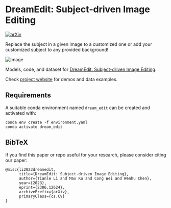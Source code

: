 # DreamEdit: Subject-driven Image Editing
[![arXiv](https://img.shields.io/badge/arXiv-2306.12624-b31b1b.svg)](https://arxiv.org/abs/2306.12624)

Replace the subject in a given image to a customized one or add your customized subject to any provided background!

![image](https://github.com/DreamEditBenchTeam/DreamEdit/assets/34955859/b66e3809-967d-46d5-a3ba-87879550106b)

Models, code, and dataset for [DreamEdit: Subject-driven Image Editing](https://arxiv.org/abs/2306.12624).

Check [project website](https://dreameditbenchteam.github.io/) for demos and data examples.


## Requirements
A suitable conda environment named `dream_edit` can be created and activated with:
```shell
conda env create -f environment.yaml
conda activate dream_edit
```


## BibTeX

If you find this paper or repo useful for your research, please consider citing our paper:
```
@misc{li2023dreamedit,
      title={DreamEdit: Subject-driven Image Editing}, 
      author={Tianle Li and Max Ku and Cong Wei and Wenhu Chen},
      year={2023},
      eprint={2306.12624},
      archivePrefix={arXiv},
      primaryClass={cs.CV}
}
```

